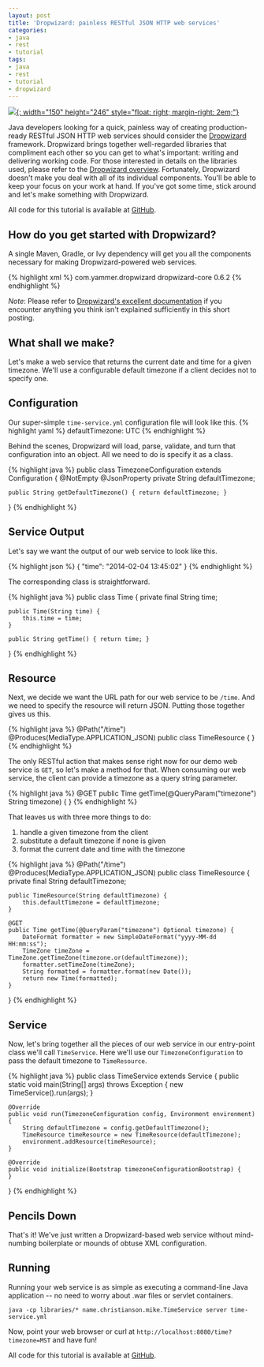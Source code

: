 ```yaml
---
layout: post
title: 'Dropwizard: painless RESTful JSON HTTP web services'
categories:
- java
- rest
- tutorial
tags:
- java
- rest
- tutorial
- dropwizard
---
```

[![](http://www.dropwizard.io/0.9.2/docs/_static/dropwizard-hat.png){: width="150" height="246" style="float: right; margin-right: 2em;"}][1]

Java developers looking for a quick, painless way of creating production-ready RESTful JSON HTTP web services should consider the [Dropwizard][1] framework. Dropwizard brings together well-regarded libraries that compliment each other so you can get to what's important: writing and delivering working code. For those interested in details on the libraries used, please refer to the [Dropwizard overview][2]. Fortunately, Dropwizard doesn't make you deal with all of its individual components. You'll be able to keep your focus on your work at hand. If you've got some time, stick around and let's make something with Dropwizard.

All code for this tutorial is available at [GitHub][3].

## How do you get started with Dropwizard?

A single Maven, Gradle, or Ivy dependency will get you all the components necessary for making Dropwizard-powered web services.

{% highlight xml %}
<dependency>
    <groupId>com.yammer.dropwizard</groupId>
    <artifactId>dropwizard-core</artifactId>
    <version>0.6.2</version>
</dependency>
{% endhighlight %}

*Note*: Please refer to [Dropwizard's excellent documentation][4] if you encounter anything you think isn't explained sufficiently in this short posting.

## What shall we make?

Let's make a web service that returns the current date and time for a given timezone. We'll use a configurable default timezone if a client decides not to specify one.

## Configuration

Our super-simple `time-service.yml` configuration file will look like this.
{% highlight yaml %}
defaultTimezone: UTC
{% endhighlight %}

Behind the scenes, Dropwizard will load, parse, validate, and turn that configuration into an object. All we need to do is specify it as a class.

{% highlight java %}
public class TimezoneConfiguration extends Configuration {
    @NotEmpty
    @JsonProperty
    private String defaultTimezone;

    public String getDefaultTimezone() { return defaultTimezone; }
}
{% endhighlight %}

## Service Output

Let's say we want the output of our web service to look like this.

{% highlight json %}
{ "time": "2014-02-04 13:45:02" }
{% endhighlight %}

The corresponding class is straightforward.

{% highlight java %}
public class Time {
    private final String time;

    public Time(String time) {
        this.time = time;
    }

    public String getTime() { return time; }
}
{% endhighlight %}

## Resource

Next, we decide we want the URL path for our web service to be `/time`. And we need to specify the resource will return JSON. Putting those together gives us this.

{% highlight java %}
@Path("/time")
@Produces(MediaType.APPLICATION_JSON)
public class TimeResource {
}
{% endhighlight %}

The only RESTful action that makes sense right now for our demo web service is `GET`, so let's make a method for that. When consuming our web service, the client can provide a timezone as a query string parameter.

{% highlight java %}
@GET
public Time getTime(@QueryParam("timezone") String timezone) {
}
{% endhighlight %}

That leaves us with three more things to do:

1. handle a given timezone from the client
1. substitute a default timezone if none is given
1. format the current date and time with the timezone

{% highlight java %}
@Path("/time")
@Produces(MediaType.APPLICATION_JSON)
public class TimeResource {
    private final String defaultTimezone;

    public TimeResource(String defaultTimezone) {
        this.defaultTimezone = defaultTimezone;
    }

    @GET
    public Time getTime(@QueryParam("timezone") Optional timezone) {
        DateFormat formatter = new SimpleDateFormat("yyyy-MM-dd HH:mm:ss");
        TimeZone timeZone = TimeZone.getTimeZone(timezone.or(defaultTimezone));
        formatter.setTimeZone(timeZone);
        String formatted = formatter.format(new Date());
        return new Time(formatted);
    }
}
{% endhighlight %}

## Service

Now, let's bring together all the pieces of our web service in our entry-point class we'll call `TimeService`. Here we'll use our `TimezoneConfiguration` to pass the default timezone to `TimeResource`.

{% highlight java %}
public class TimeService extends Service {
    public static void main(String[] args) throws Exception {
        new TimeService().run(args);
    }

    @Override
    public void run(TimezoneConfiguration config, Environment environment) {
        String defaultTimezone = config.getDefaultTimezone();
        TimeResource timeResource = new TimeResource(defaultTimezone);
        environment.addResource(timeResource);
    }

    @Override
    public void initialize(Bootstrap timezoneConfigurationBootstrap) {
    }
}
{% endhighlight %}

## Pencils Down

That's it! We've just written a Dropwizard-based web service without mind-numbing boilerplate or mounds of obtuse XML configuration.

## Running

Running your web service is as simple as executing a command-line Java application -- no need to worry about .war files or servlet containers.

`java -cp libraries/* name.christianson.mike.TimeService server time-service.yml`

Now, point your web browser or curl at `http://localhost:8080/time?timezone=MST` and have fun!

All code for this tutorial is available at [GitHub][3].

[1]: http://www.dropwizard.io/
[2]: http://www.dropwizard.io/
[3]: https://github.com/MikeChristianson/dropwizard-tutorial
[4]: http://www.dropwizard.io/
